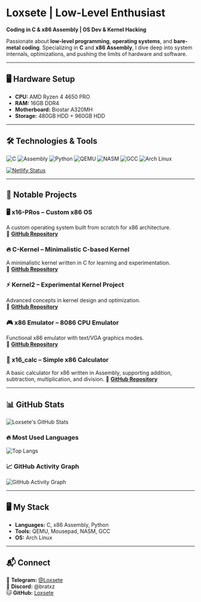 # Loxsete | Low-Level Enthusiast  
**Coding in C & x86 Assembly | OS Dev & Kernel Hacking**  

Passionate about **low-level programming**, **operating systems**, and **bare-metal coding**. Specializing in **C** and **x86 Assembly**, I dive deep into system internals, optimizations, and pushing the limits of hardware and software.  

---

## 🖥️ Hardware Setup  
- **CPU:** AMD Ryzen 4 4650 PRO  
- **RAM:** 16GB DDR4  
- **Motherboard:** Biostar A320MH  
- **Storage:** 480GB HDD + 960GB HDD  

---

## 🛠️ Technologies & Tools  
![C](https://img.shields.io/badge/-C-00599C?style=flat&logo=c&logoColor=white)
![Assembly](https://img.shields.io/badge/-x86_Assembly-8E0E00?style=flat&logo=assemblyscript&logoColor=white)
![Python](https://img.shields.io/badge/-Python-3776AB?style=flat&logo=python&logoColor=white)
![QEMU](https://img.shields.io/badge/-QEMU-FF6600?style=flat&logo=qemu&logoColor=white)
![NASM](https://img.shields.io/badge/-NASM-000000?style=flat&logo=nasm&logoColor=white)
![GCC](https://img.shields.io/badge/-GCC-00599C?style=flat&logo=gcc&logoColor=white)
![Arch Linux](https://img.shields.io/badge/-Arch_Linux-1793D1?style=flat&logo=arch-linux&logoColor=white)  

[![Netlify Status](https://api.netlify.com/api/v1/badges/f45d1319-c9c7-4102-8940-ccd060051fd5/deploy-status)](https://app.netlify.com/sites/startling-lollipop-94e180/deploys)

---

## 🚀 Notable Projects  

### 🖥️ x16-PRos – Custom x86 OS  
A custom operating system built from scratch for x86 architecture.  
🔗 **[GitHub Repository](https://github.com/PRoX2011/x16-PRos)**  

### 🔥 C-Kernel – Minimalistic C-based Kernel  
A minimalistic kernel written in C for learning and experimentation.  
🔗 **[GitHub Repository](https://github.com/Loxsete/C-kernel)**  

### ⚡ Kernel2 – Experimental Kernel Project  
Advanced concepts in kernel design and optimization.  
🔗 **[GitHub Repository](https://github.com/Loxsete/Kernel2)**  

### 🎮 x86 Emulator – 8086 CPU Emulator  
Functional x86 emulator with text/VGA graphics modes.  
🔗 **[GitHub Repository](https://github.com/Loxsete/86emulator)**

### 🧮 x16_calc – Simple x86 Calculator

A basic calculator for x86 written in Assembly, supporting addition, subtraction, multiplication, and division.
🔗 **[GitHub Repository](https://github.com/Loxsete/x16_calc)**

---

## 📊 GitHub Stats  
![Loxsete's GitHub Stats](https://github-readme-stats.vercel.app/api?username=Loxsete&show_icons=true&theme=radical)  

### 🔥 Most Used Languages  
![Top Langs](https://github-readme-stats.vercel.app/api/top-langs/?username=Loxsete&layout=compact&theme=radical)  

### 📈 GitHub Activity Graph  
![GitHub Activity Graph](https://github-readme-activity-graph.vercel.app/graph?username=Loxsete&theme=redical)  

---

## 🖥️ My Stack  
- **Languages:** C, x86 Assembly, Python  
- **Tools:** QEMU, Mousepad, NASM, GCC  
- **OS:** Arch Linux  

---

## 📬 Connect  
📢 **Telegram:** [@Loxsete](https://t.me/Loxsete)  
💬 **Discord:** @bratxz  
🐱 **GitHub:** [Loxsete](https://github.com/Loxsete)  
